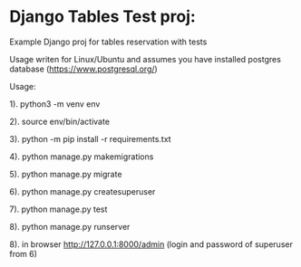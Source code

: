 # Django Tables Test proj:

Example Django proj for tables reservation with tests

Usage writen for Linux/Ubuntu and assumes you have
installed postgres database (https://www.postgresql.org/)

Usage: 

1). python3 -m venv env

2). source env/bin/activate

3). python -m pip install -r requirements.txt

4). python manage.py makemigrations

5). python manage.py migrate

6). python manage.py createsuperuser

7). python manage.py test

8). python manage.py runserver

8). in browser http://127.0.0.1:8000/admin (login and password of superuser from 6)

